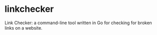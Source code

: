 # linkchecker
Link Checker: a command-line tool written in Go for checking for broken links on a website.
